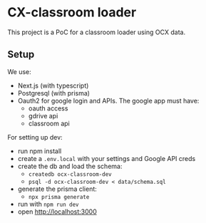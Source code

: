 # CX-classroom loader

This project is a PoC for a classroom loader using OCX data.

## Setup

We use:

- Next.js (with typescript)
- Postgresql (with prisma)
- Oauth2 for google login and APIs. The google app must have:
  - oauth access
  - gdrive api
  - classroom api

For setting up dev:

- run npm install
- create a `.env.local` with your settings and Google API creds
- create the db and load the schema:
  - `createdb ocx-classroom-dev`
  - `psql -d ocx-classroom-dev < data/schema.sql`
- generate the prisma client:
  - `npx prisma generate`
- run with `npm run dev`
- open [http://localhost:3000](http://localhost:3000)
